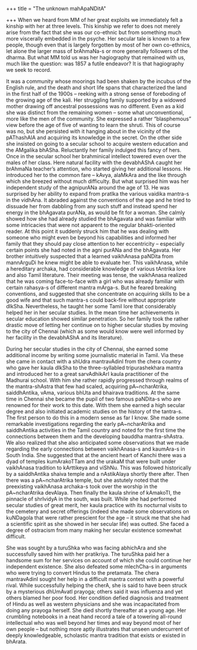 +++
title = "The unknown mahApaNDitA"

+++
When we heard from MM of her great exploits we immediately felt a
kinship with her at three levels. This kinship we refer to does not
merely arise from the fact that she was our co-ethnic but from something
much more viscerally embedded in the psyche. Her secular tale is known
to a few people, though even that is largely forgotten by most of her
own co-ethnics, let alone the larger mass of brAhmaNa-s or more
generally followers of the dharma. But what MM told us was her
hagiography that remained with us, much like the question: was 1857 a
futile endeavor? It is that hagiography we seek to record.

It was a community whose moorings had been shaken by the incubus of the
English rule, and the death and short life spans that characterized the
land in the first half of the 1900s – reeking with a strong sense of
foreboding of the growing age of the kali. Her struggling family
supported by a widowed mother drawing off ancestral possessions was no
different. Even as a kid she was distinct from the remaining women –
some what unconventional, more like the men of the community. She
expressed a rather “blasphemous” view before the age of five of wanting
to learn the shruti. This of course was no, but she persisted with it
hanging about in the vicinity of the pAThashAlA and acquiring its
knowledge in the secret. On the other side she insisted on going to a
secular school to acquire western education and the AMgalika bhASha.
Reluctantly her family indulged this fancy of hers. Once in the secular
school her brahminical intellect towered even over the males of her
class. Here natural facility with the devabhAShA caught her brAhmaNa
teacher’s attention, who started giving her additional lessons. He
introduced her to the common fare – kAvya, alaMkAra and the like through
which she breezed without much difficulty. But what surprised him was
her independent study of the agnipurANa around the age of 13. He was
surprised by her ability to expand from pratIka the various vaidika
mantra-s in the vidhAna. It abraded against the conventions of the age
and he tried to dissuade her from dabbling from any such stuff and
instead spend her energy in the bhAgavata purANa, as would be fit for a
woman. She calmly showed how she had already studied the bhAgavata and
was familiar with some intricacies that were not apparent to the regular
bhakti-oriented reader. At this point it suddenly struck him that he was
dealing with someone who might even be beyond his capabilities and
informed her family that they should pay close attention to her
eccentricity – especially certain points she had noted in the agni
purANa and the bhAgavata. Her brother intuitively suspected that a
learned vaikhAnasa paNDita from mannArguDi he knew might be able to
evaluate her. This vaikhAnasa, while a hereditary archaka, had
considerable knowledge of various tAntrika lore and also Tamil
literature. Their meeting was tense, the vaikhAnasa realized that he was
coming face-to-face with a girl who was already familiar with certain
rahasya-s of different mantra mArga-s. But he feared breaking
conventions, and suggested that she concentrate on acquiring skills to
be a good wife and that such mantra-s could back-fire without
appropriate dIkSha. Nevertheless, he taught her some Tamil lore that
considerably helped her in her secular studies. In the mean time her
achievements in secular education showed similar penetration. So her
family took the rather drastic move of letting her continue on to higher
secular studies by moving to the city of Chennai (which as some would
know were well informed by her facility in the devabhAShA and its
literature).

During her secular studies in the city of Chennai, she earned some
additional income by writing some journalistic material in Tamil. Via
these she came in contact with a shUdra mantravAdinI from the chera
country who gave her kaula dIkSha to the three-syllabled tripurashekhara
mantra and introduced her to a great sarvAdhikArI kaula practitioner of
the Madhurai school. With him she rather rapidly progressed through
realms of the mantra-shAstra that few had scaled, acquiring
pA\~ncharAtrika, saiddhAntika, vAma, various bhUta and bhairava
traditions. At the same time in Chennai she became the pupil of two
famous paNDita-s who are renowned for their work to this date. With them
she earned a high secular degree and also initiated academic studies on
the history of the tantra-s. The first person to do this in a modern
sense as far I know. She made some remarkable investigations regarding
the early pA\~ncharAtrika and saiddhAntika activities in the Tamil
country and noted for the first time the connections between them and
the developing bauddha mantra-shAstra. We also realized that she also
anticipated some observations that we made regarding the early
connections between vaikhAnasa-s and kaumAra-s in South India. She
suggested that at the ancient heart of Kanchi there was a dyad of
temples kumArakoTTam and the urakaM that were built under vaikhAnasa
tradition to kArttikeya and viShNu. This was followed historically by a
saiddhAntika shaiva temple and a nAstikAlaya shortly there after. Then
there was a pA\~ncharAtrika temple, but she astutely noted that the
preexisting vaikhAnasa archaka-s took over the worship in the
pA\~ncharAtrika devAlaya. Then finally the kaula shrine of kAmakoTI, the
pinnacle of shrIvidyA in the south, was built. While she had performed
secular studies of great merit, her kaula practice with its nocturnal
visits to the cemetery and secret offerings (indeed she made some
observations on kuNDagola that were rather prescient for the age – it
struck me that she had a scientific spirit as she showed in her secular
life) was outted. She faced a degree of ostracism from many making her
secular existence somewhat difficult.

She was sought by a turuShka who was facing abhichAra and she
successfully saved him with her pratikriya. The turuShka paid her a
handsome sum for her services on account of which she could continue her
independent existence. She also defeated some mlechCha-s in arguments
who were trying to convert Hindus to the pretamata. The chera
mantravAdinI sought her help in a difficult mantra contest with a
powerful rival. While successfully helping the cherA, she is said to
have been struck by a mysterious dhUmAvatI prayoga; others said it was
influenza and yet others blamed her poor food. Her condition defied
diagnosis and treatment of Hindu as well as western physicians and she
was incapacitated from doing any prayoga herself. She died shortly
thereafter at a young age. Her crumbling notebooks in a neat hand record
a tale of a towering all-round intellectual who was well beyond her
times and way beyond most of her own people – but nothing more aptly
illustrates that unseen undercurrent of deeply knowledgeable, scholastic
mantra tradition that exists or existed in bhArata.
